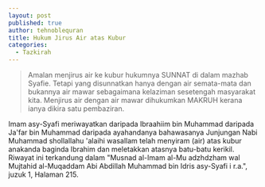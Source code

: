 ```yaml
---
layout: post
published: true
author: tehnoblequran
title: Hukum Jirus Air atas Kubur
categories:
  - Tazkirah
---
```

> Amalan menjirus air ke kubur hukumnya SUNNAT di dalam mazhab Syafie. Tetapi yang disunnatkan hanya dengan air semata-mata dan bukannya air mawar sebagaimana kelaziman sesetengah masyarakat kita. Menjirus air dengan air mawar dihukumkan MAKRUH kerana ianya dikira satu pembaziran.


Imam asy-Syafi meriwayatkan daripada Ibraahiim bin Muhammad daripada Ja'far bin Muhammad daripada ayahandanya bahawasanya Junjungan Nabi Muhammad shollallahu 'alaihi wasallam telah menyiram (air) atas kubur anakanda baginda Ibrahim dan meletakkan atasnya batu-batu kerikil. Riwayat ini terkandung dalam "Musnad al-Imam al-Mu adzhdzham wal Mujtahid al-Muqaddam Abi Abdillah Muhammad bin Idris asy-Syafi i r.a.", juzuk 1, Halaman 215.
